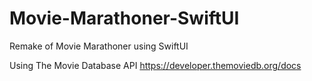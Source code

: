 # Movie-Marathoner-SwiftUI
Remake of Movie Marathoner using SwiftUI

Using The Movie Database API https://developer.themoviedb.org/docs

